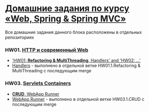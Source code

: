 # [Домашние задания по курсу «Web, Spring & Spring MVC»](https://github.com/netology-code/jspr-homeworks)
Все домашние задания данного блока расположены в отдельных репозиториях

### HW01. [HTTP и современный Web](https://github.com/netology-code/jspr-homeworks/tree/master/01_web)
* ['HW01: **Refactoring & MultiThreading**, Handlers' and 'HW02: ...'](https://github.com/frepingod/netology-http-server)
* [Handlers](https://github.com/frepingod/netology-http-server/tree/feature/handlers) - выполнено в отдельной ветке HW01.1.Refactoring & MultiThreading с последующим merge

### HW03. [Servlets Containers](https://github.com/netology-code/jspr-homeworks/tree/master/04_servlets)
* [**CRUD**, WebApp Runner](https://github.com/frepingod/netology-servlets)
* [WebApp Runner](https://github.com/frepingod/netology-servlets/tree/feature/webapp-runner) - выполнено в отдельной ветке HW03.1.CRUD с последующим merge